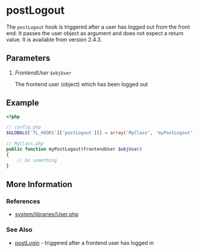 # postLogout


The `postLogout` hook is triggered after a user has logged out from the front end. It passes the user object as argument and does not expect a return value. It is available from version 2.4.3.


## Parameters 

1. *FrontendUser* `$objUser`

	The frontend user (object) which has been logged out


## Example 

```php
<?php

// config.php
$GLOBALS['TL_HOOKS']['postLogout'][] = array('MyClass', 'myPostLogout');

// MyClass.php
public function myPostLogout(FrontendUser $objUser)
{
    // Do something
}
```

## More Information


### References

- [system/libraries/User.php](https://github.com/contao/core/blob/2.11.7/system/libraries/User.php#L444)


### See Also

- [postLogin](postLogin.md) - triggered after a frontend user has logged in
